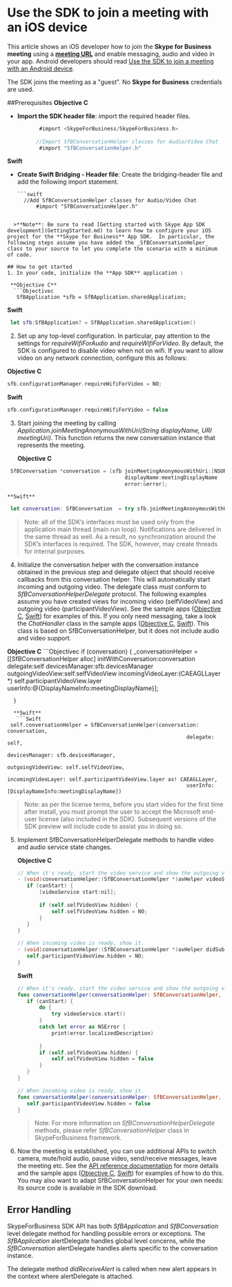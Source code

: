 # Use the SDK to join a meeting with an iOS device

This article shows an iOS developer how to join the **Skype for Business meeting** using a [**meeting URL**](https://msdn.microsoft.com/en-us/skype/appsdk/getmeetingurl) and enable messaging, audio and video in your app. Android developers should read [Use the SDK to join a meeting with an Android device](HowToJoinMeeting_Android.md). 

The SDK joins the meeting as a "guest".  No **Skype for Business** credentials are used.

##Prerequisites
 **Objective C**
 - **Import the SDK header file**: import the required header files.

      ```objective-c
             #import <SkypeForBusiness/SkypeForBusiness.h>
            
            //Import SfBConversationHelper classes for Audio/Video Chat
             #import "SfBConversationHelper.h"
      ```

**Swift**

- **Create Swift Bridging - Header file**: Create the bridging-header file and add the following import statement.

      ```swift
        //Add SfBConversationHelper classes for Audio/Video Chat
            #import "SfBConversationHelper.h"
```
 
  >**Note**: Be sure to read [Getting started with Skype App SDK development](GettingStarted.md) to learn how to configure your iOS project for the **Skype for Business** App SDK.  In particular, the following steps assume you have added the _SfBConversationHelper_ class to your source to let you complete the scenario with a minimum of code. 

## How to get started
1. In your code, initialize the **App SDK** application :

 **Objective C**
  ```Objectivec 
   SfBApplication *sfb = SfBApplication.sharedApplication;
   ```
 **Swift**
  ```swift 
   let sfb:SfBApplication? = SfBApplication.sharedApplication()
```
2. Set up any top-level configuration.  In particular, pay attention to the settings for _requireWifiForAudio_ and _requireWifiForVideo_.  By default, the SDK is configured to disable video when not on wifi.  If you want to allow video on any network connection, configure this as follows:

 **Objective C**
  ```Objectivec 
sfb.configurationManager.requireWifiForVideo = NO;
```
 **Swift**
  ```swift 
  sfb.configurationManager.requireWifiForVideo = false
  ```
 
3. Start joining the meeting by calling _Application.joinMeetingAnonymousWithUri(String displayName, URI meetingUri)_. This function returns the new conversation instance that represents the meeting.  

    **Objective C**
  ```Objectivec 
   SfBConversation *conversation = [sfb joinMeetingAnonymousWithUri:[NSURL URLWithString:meetingURLString]
                                        displayName:meetingDisplayName 
                                        error:&error];
  ```
    **Swift**
  ```Swift
   let conversation: SfBConversation  = try sfb.joinMeetingAnonymousWithUri(NSURL(string:meetingURLString)!, displayName: meetingDisplayName)
  ```
 > Note: all of the SDK’s interfaces must be used only from the application main thread (main run loop).  Notifications are delivered in the same thread as well.  As a result, no synchronization around the SDK’s interfaces is required.  The SDK, however, may create threads for internal purposes.      

4. Initialize the conversation helper with the conversation instance obtained in the previous step and delegate object that should receive callbacks from this conversation helper.  This will automatically start incoming and outgoing video. The delegate class must conform to _SfBConversationHelperDelegate_ protocol.  The following examples assume you have created views for incoming video (selfVideoView) and outgoing video (participantVideoView).  See the sample apps ([Objective C](https://github.com/OfficeDev/skype-ios-app-sdk-samples/tree/master/BankingAppObjectiveC), [Swift](https://github.com/OfficeDev/skype-ios-app-sdk-samples/tree/master/BankingAppSwift)) for examples of this.  If you only need messaging, take a look the _ChatHandler_ class in the sample apps ([Objective C](https://github.com/OfficeDev/skype-ios-app-sdk-samples/blob/master/BankingAppObjectiveC/BankingApp/ChatHandler.h), [Swift](https://github.com/OfficeDev/skype-ios-app-sdk-samples/blob/master/BankingAppSwift/BankingAppSwift/ChatHandler.h)).  This class is based on SfBConversationHelper, but it does not include audio and video support.
  
  **Objective C**
     ```Objectivec 
       if (conversation) {
       _conversationHelper = [[SfBConversationHelper alloc] initWithConversation:conversation
                                                     delegate:self
                                                     devicesManager:sfb.devicesManager
                                                     outgoingVideoView:self.selfVideoView
                                                     incomingVideoLayer:(CAEAGLLayer *) self.participantVideoView.layer
                                                     userInfo:@{DisplayNameInfo:meetingDisplayName}];
                                                     
      }
  ```      
    **Swift**
     ```Swift
   self.conversationHelper = SfBConversationHelper(conversation: conversation,
                                                            delegate: self,
                                                            devicesManager: sfb.devicesManager,
                                                            outgoingVideoView: self.selfVideoView,
                                                            incomingVideoLayer: self.participantVideoView.layer as! CAEAGLLayer,
                                                            userInfo: [DisplayNameInfo:meetingDisplayName])
```
  > Note: as per the license terms, before you start video for the first time after install, you must prompt the user to accept the Microsoft end-user license (also included in the SDK).  Subsequent versions of the SDK preview will include code to assist you in doing so.
      
5. Implement SfBConversationHelperDelegate methods to handle video and audio service state changes.

    **Objective C**
     ```Objectivec 
    // When it's ready, start the video service and show the outgoing video view.
    - (void)conversationHelper:(SfBConversationHelper *)avHelper videoService:(SfBVideoService *)videoService didChangeCanStart:(BOOL)canStart {
        if (canStart) {
            [videoService start:nil];
            
            if (self.selfVideoView.hidden) {
                self.selfVideoView.hidden = NO;
            }       
        } 
    }

    // When incoming video is ready, show it.
    - (void)conversationHelper:(SfBConversationHelper *)avHelper didSubscribeToVideo:(SfBParticipantVideo *)video {
        self.participantVideoView.hidden = NO; 
    }
    ```   
    
    **Swift**
     ```swift
    // When it's ready, start the video service and show the outgoing video view.
    func conversationHelper(conversationHelper: SfBConversationHelper, videoService: SfBVideoService, didChangeCanStart canStart: Bool) {     
        if (canStart) {
            do {
                try videoService.start()
            }
            catch let error as NSError {
                print(error.localizedDescription)
                                
            }
            if (self.selfVideoView.hidden) {
                self.selfVideoView.hidden = false
            }
        }
    }

    // When incoming video is ready, show it.
    func conversationHelper(conversationHelper: SfBConversationHelper, didSubscribeToVideo video: SfBParticipantVideo?) {
        self.participantVideoView.hidden = false
    }
     ```
    >Note: For more information on _SfBConversationHelperDelegate_ methods, please refer _SfBConversationHelper_ class in SkypeForBusiness framework.
     
6. Now the meeting is established, you can use additional APIs to switch camera, mute/hold audio, pause video, send/receive messages, leave the meeting etc.  See the [API reference documentation](http://aka.ms/sfbAppSDKRef_iOS) for more details and the sample apps ([Objective C](https://github.com/OfficeDev/skype-ios-app-sdk-samples/tree/master/BankingAppObjectiveC), [Swift](https://github.com/OfficeDev/skype-ios-app-sdk-samples/tree/master/BankingAppSwift)) for examples of how to do this.  You may also want to adapt SfBConversationHelper for your own needs: its source code is available in the SDK download.
     
     
## Error Handling

SkypeForBusiness SDK API has both _SfBApplication_ and _SfBConversation_ level delegate method for handling possible errors or exceptions. The _SfBApplication_ alertDelegate handles global level concerns, while the _SfBConversation_ alertDelegate handles alerts specific to the conversation instance.

The delegate method _didReceiveAlert_ is called when new alert appears in the context where alertDelegate is attached.

